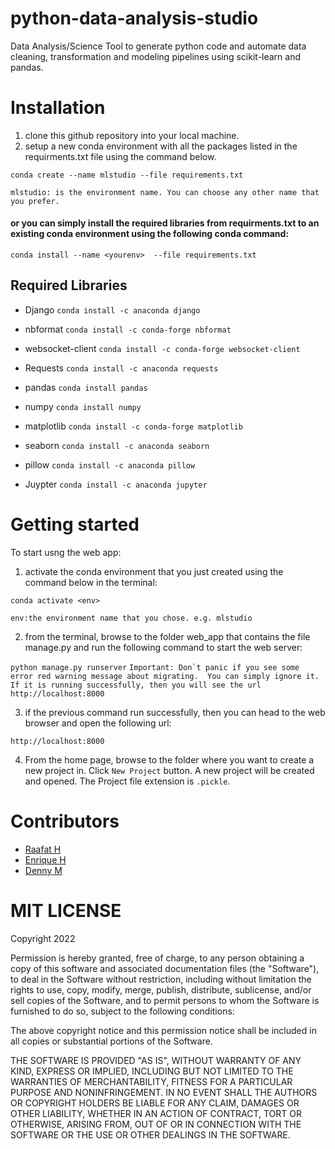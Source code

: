 # python-data-analysis-studio
Data Analysis/Science Tool to generate python code and automate data cleaning, transformation and modeling pipelines using scikit-learn and pandas.

# Installation
1. clone this github repository into your local machine.
2. setup a new conda environment with all the packages listed in the requirments.txt file using the command below.

  ```conda create --name mlstudio --file requirements.txt```

```mlstudio: is the environment name. You can choose any other name that you prefer.```
 
#### or you can simply install the required libraries from requirments.txt to an existing conda environment using the following conda command:

  ``` conda install --name <yourenv>  --file requirements.txt ```
  
  
## Required Libraries
- Django
``` conda install -c anaconda django ```

- nbformat 
``` conda install -c conda-forge nbformat ```

- websocket-client
``` conda install -c conda-forge websocket-client ```

- Requests
```conda install -c anaconda requests ```

- pandas
```conda install pandas ```

- numpy
``` conda install numpy ```

- matplotlib
``` conda install -c conda-forge matplotlib ```

- seaborn
``` conda install -c anaconda seaborn ```

- pillow 
```conda install -c anaconda pillow ```

- Juypter
```conda install -c anaconda jupyter ```

# Getting started
To start usng the web app:
1. activate the conda environment that you just created using the command below in the terminal:

```conda activate <env>``` 

```env:the environment name that you chose. e.g. mlstudio```

2. from the terminal,  browse to the folder web_app that contains the file manage.py and run the following command to start the web server:

```python manage.py runserver```
```Important: Don`t panic if you see some error red warning message about migrating.  You can simply ignore it. If it is running successfully, then you will see the url http://localhost:8000```

3. if the previous command run successfully, then you can head to the web browser and open the following url:

```http://localhost:8000```

4. From the home page, browse to the folder where you want to create a new project in. Click ```New Project``` button. A new project will be created and opened. The Project file extension is ```.pickle```. 

# Contributors
- [Raafat H](https://github.com/raafat-hantoush)
- [Enrique H](https://github.com/NHer0)
- [Denny M](https://github.com/Denny-Meyer)

# MIT LICENSE

Copyright 2022 

Permission is hereby granted, free of charge, to any person obtaining a copy of this software and associated documentation files (the "Software"), to deal in the Software without restriction, including without limitation the rights to use, copy, modify, merge, publish, distribute, sublicense, and/or sell copies of the Software, and to permit persons to whom the Software is furnished to do so, subject to the following conditions:

The above copyright notice and this permission notice shall be included in all copies or substantial portions of the Software.

THE SOFTWARE IS PROVIDED "AS IS", WITHOUT WARRANTY OF ANY KIND, EXPRESS OR IMPLIED, INCLUDING BUT NOT LIMITED TO THE WARRANTIES OF MERCHANTABILITY, FITNESS FOR A PARTICULAR PURPOSE AND NONINFRINGEMENT. IN NO EVENT SHALL THE AUTHORS OR COPYRIGHT HOLDERS BE LIABLE FOR ANY CLAIM, DAMAGES OR OTHER LIABILITY, WHETHER IN AN ACTION OF CONTRACT, TORT OR OTHERWISE, ARISING FROM, OUT OF OR IN CONNECTION WITH THE SOFTWARE OR THE USE OR OTHER DEALINGS IN THE SOFTWARE.
